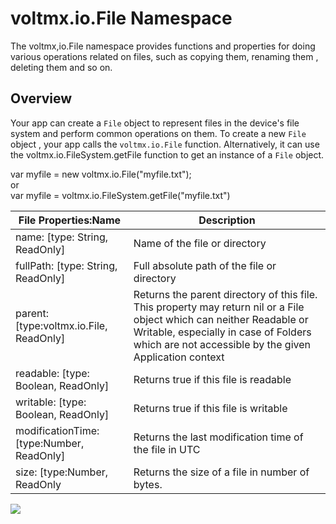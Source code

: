                             

voltmx.io.File Namespace
======================

The voltmx,io.File namespace provides functions and properties for doing various operations related on files, such as copying them, renaming them , deleting them and so on.

Overview
--------

Your app can create a `File` object to represent files in the device's file system and perform common operations on them. To create a new `File` object , your app calls the `voltmx.io.File` function. Alternatively, it can use the voltmx.io.FileSystem.getFile function to get an instance of a `File` object.

var myfile = new voltmx.io.File("myfile.txt");  
or  
var myfile = voltmx.io.FileSystem.getFile("myfile.txt")  

  
| File Properties:Name | Description |
| --- | --- |
| name: \[type: String, ReadOnly\] | Name of the file or directory |
| fullPath: \[type: String, ReadOnly\] | Full absolute path of the file or directory |
| parent: \[type:voltmx.io.File, ReadOnly\] | Returns the parent directory of this file. This property may return nil or a File object which can neither Readable or Writable, especially in case of Folders which are not accessible by the given Application context |
| readable: \[type: Boolean, ReadOnly\] | Returns true if this file is readable |
| writable: \[type: Boolean, ReadOnly\] | Returns true if this file is writable |
| modificationTime: \[type:Number, ReadOnly\] | Returns the last modification time of the file in UTC |
| size: \[type:Number, ReadOnly | Returns the size of a file in number of bytes. |

![](resources/prettify/onload.png)
